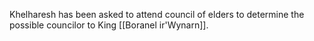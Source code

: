 Khelharesh has been asked to attend council of elders to determine the possible councilor to King [[Boranel ir'Wynarn]].